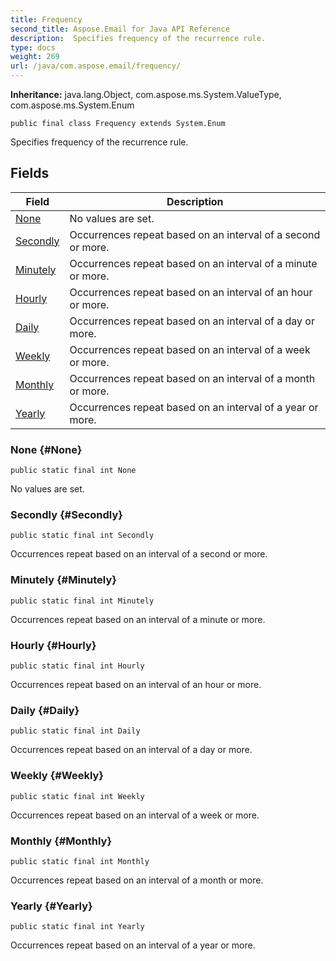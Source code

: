 ```yaml
---
title: Frequency
second_title: Aspose.Email for Java API Reference
description:  Specifies frequency of the recurrence rule.
type: docs
weight: 269
url: /java/com.aspose.email/frequency/
---
```

**Inheritance:**
java.lang.Object, com.aspose.ms.System.ValueType, com.aspose.ms.System.Enum
```
public final class Frequency extends System.Enum
```

Specifies frequency of the recurrence rule.
## Fields

| Field | Description |
| --- | --- |
| [None](#None) | No values are set. |
| [Secondly](#Secondly) | Occurrences repeat based on an interval of a second or more. |
| [Minutely](#Minutely) | Occurrences repeat based on an interval of a minute or more. |
| [Hourly](#Hourly) | Occurrences repeat based on an interval of an hour or more. |
| [Daily](#Daily) | Occurrences repeat based on an interval of a day or more. |
| [Weekly](#Weekly) | Occurrences repeat based on an interval of a week or more. |
| [Monthly](#Monthly) | Occurrences repeat based on an interval of a month or more. |
| [Yearly](#Yearly) | Occurrences repeat based on an interval of a year or more. |
### None {#None}
```
public static final int None
```


No values are set.

### Secondly {#Secondly}
```
public static final int Secondly
```


Occurrences repeat based on an interval of a second or more.

### Minutely {#Minutely}
```
public static final int Minutely
```


Occurrences repeat based on an interval of a minute or more.

### Hourly {#Hourly}
```
public static final int Hourly
```


Occurrences repeat based on an interval of an hour or more.

### Daily {#Daily}
```
public static final int Daily
```


Occurrences repeat based on an interval of a day or more.

### Weekly {#Weekly}
```
public static final int Weekly
```


Occurrences repeat based on an interval of a week or more.

### Monthly {#Monthly}
```
public static final int Monthly
```


Occurrences repeat based on an interval of a month or more.

### Yearly {#Yearly}
```
public static final int Yearly
```


Occurrences repeat based on an interval of a year or more.

